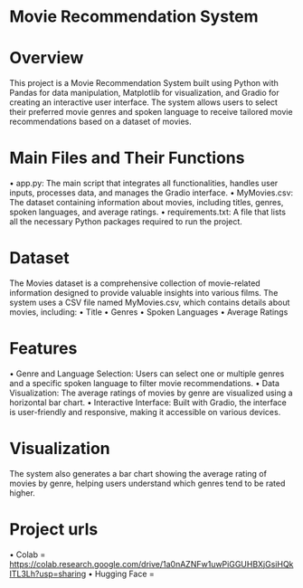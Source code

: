 # Movie Recommendation System

# Overview
This project is a Movie Recommendation System built using Python with Pandas for data manipulation, Matplotlib for visualization, and Gradio for creating an interactive user interface. The system allows users to select their preferred movie genres and spoken language to receive tailored movie recommendations based on a dataset of movies.

# Main Files and Their Functions
•	app.py: The main script that integrates all functionalities, handles user inputs, processes data, and manages the Gradio interface.
•	MyMovies.csv: The dataset containing information about movies, including titles, genres, spoken languages, and average ratings.
•	requirements.txt: A file that lists all the necessary Python packages required to run the project.

# Dataset
The Movies dataset is a comprehensive collection of movie-related information designed to provide valuable insights into various films. The system uses a CSV file named MyMovies.csv, which contains details about movies, including:
•	Title
•	Genres
•	Spoken Languages
•	Average Ratings

# Features
•	Genre and Language Selection: Users can select one or multiple genres and a specific spoken language to filter movie recommendations.
•	Data Visualization: The average ratings of movies by genre are visualized using a horizontal bar chart.
•	Interactive Interface: Built with Gradio, the interface is user-friendly and responsive, making it accessible on various devices.

# Visualization
The system also generates a bar chart showing the average rating of movies by genre, helping users understand which genres tend to be rated higher.

# Project urls
•	Colab = https://colab.research.google.com/drive/1a0nAZNFw1uwPiGGUHBXjGsiHQkITL3Lh?usp=sharing
•	Hugging Face = 

